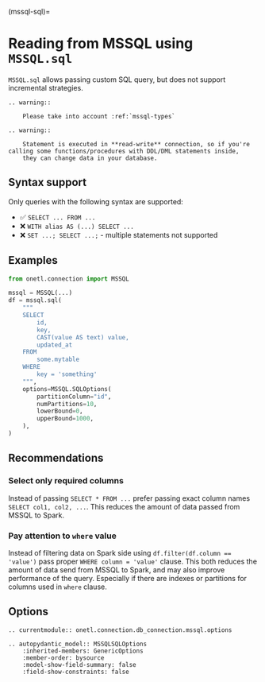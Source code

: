 (mssql-sql)=

# Reading from MSSQL using `MSSQL.sql`

`MSSQL.sql` allows passing custom SQL query, but does not support incremental strategies.

```{eval-rst}
.. warning::

    Please take into account :ref:`mssql-types`
```

```{eval-rst}
.. warning::

    Statement is executed in **read-write** connection, so if you're calling some functions/procedures with DDL/DML statements inside,
    they can change data in your database.
```

## Syntax support

Only queries with the following syntax are supported:

- ✅︎ `SELECT ... FROM ...`
- ❌ `WITH alias AS (...) SELECT ...`
- ❌ `SET ...; SELECT ...;` - multiple statements not supported

## Examples

```python
from onetl.connection import MSSQL

mssql = MSSQL(...)
df = mssql.sql(
    """
    SELECT
        id,
        key,
        CAST(value AS text) value,
        updated_at
    FROM
        some.mytable
    WHERE
        key = 'something'
    """,
    options=MSSQL.SQLOptions(
        partitionColumn="id",
        numPartitions=10,
        lowerBound=0,
        upperBound=1000,
    ),
)
```

## Recommendations

### Select only required columns

Instead of passing `SELECT * FROM ...` prefer passing exact column names `SELECT col1, col2, ...`.
This reduces the amount of data passed from MSSQL to Spark.

### Pay attention to `where` value

Instead of filtering data on Spark side using `df.filter(df.column == 'value')` pass proper `WHERE column = 'value'` clause.
This both reduces the amount of data send from MSSQL to Spark, and may also improve performance of the query.
Especially if there are indexes or partitions for columns used in `where` clause.

## Options

```{eval-rst}
.. currentmodule:: onetl.connection.db_connection.mssql.options
```

```{eval-rst}
.. autopydantic_model:: MSSQLSQLOptions
    :inherited-members: GenericOptions
    :member-order: bysource
    :model-show-field-summary: false
    :field-show-constraints: false
```
